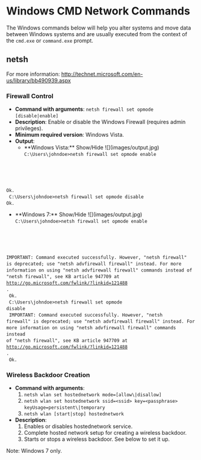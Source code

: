 <!-- Code for collapse and expand -->
<script type="text/javascript"> 
$(document).ready(function() { 
$('div.view').hide(); 
$('div.slide').click(function() {
$(this).next('div.view').slideToggle('fast'); 
return false; 
}); 
}); 
</script>

# Windows CMD Network Commands

The Windows commands below will help you alter systems and move data between Windows systems and are usually executed from the context of the `cmd.exe` or `command.exe` prompt.

## netsh
For more information: http://technet.microsoft.com/en-us/library/bb490939.aspx

### Firewall Control
 * **Command with arguments**: `netsh firewall set opmode [disable|enable]`
 * **Description**: Enable or disable the Windows Firewall (requires admin privileges).
 * **Minimum required version**: Windows Vista.
 * **Output**:
   * <div class="slide" style="cursor: pointer;"> **Windows Vista:** Show/Hide ![](images/output.jpg)</div><div class="view"><code>C:\Users\johndoe>netsh firewall set opmode enable
Ok.<br/>
C:\Users\johndoe>netsh firewall set opmode disable
Ok.</code></div>
   * <div class="slide" style="cursor: pointer;"> **Windows 7:** Show/Hide ![](images/output.jpg)</div><div class="view"><code>C:\Users\johndoe>netsh firewall set opmode enable<br/>
IMPORTANT: Command executed successfully.
However, "netsh firewall" is deprecated;
use "netsh advfirewall firewall" instead.
For more information on using "netsh advfirewall firewall" commands
instead of "netsh firewall", see KB article 947709
at http://go.microsoft.com/fwlink/?linkid=121488 .<br/>
Ok.<br/>
C:\Users\johndoe>netsh firewall set opmode disable<br/>
IMPORTANT: Command executed successfully.
However, "netsh firewall" is deprecated;
use "netsh advfirewall firewall" instead.
For more information on using "netsh advfirewall firewall" commands
instead of "netsh firewall", see KB article 947709
at http://go.microsoft.com/fwlink/?linkid=121488 .<br/>
Ok.</code></div>

### Wireless Backdoor Creation
 * **Command with arguments**: 
   1. `netsh wlan set hostednetwork mode=[allow\|disallow]`
   1. `netsh wlan set hostednetwork ssid=<ssid> key=<passphrase> keyUsage=persistent\|temporary`
   1. `netsh wlan [start|stop] hostednetwork`
 * **Description**:
   1. Enables or disables hostednetwork service.
   1. Complete hosted network setup for creating a wireless backdoor.
   1. Starts or stops a wireless backdoor. See below to set it up.
 
Note: Windows 7 only.